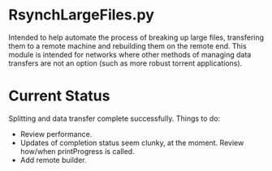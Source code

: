 RsynchLargeFiles.py
===================

Intended to help automate the process of breaking up large files, transfering them to a remote machine and rebuilding them on the remote end.  This module is intended for networks where other methods of managing data transfers are not an option (such as more robust torrent applications).


Current Status
==============

Splitting and data transfer complete successfully.  Things to do:
 * Review performance.
 * Updates of completion status seem clunky, at the moment.  Review how/when printProgress is called.
 * Add remote builder.
